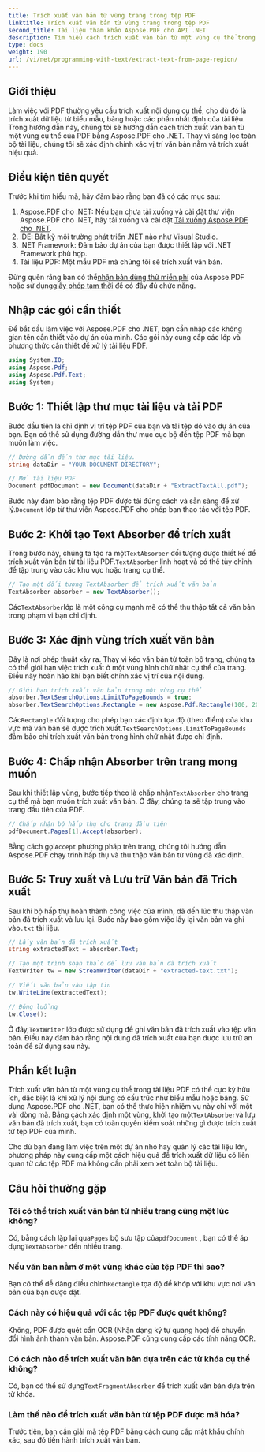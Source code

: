 ```yaml
---
title: Trích xuất văn bản từ vùng trang trong tệp PDF
linktitle: Trích xuất văn bản từ vùng trang trong tệp PDF
second_title: Tài liệu tham khảo Aspose.PDF cho API .NET
description: Tìm hiểu cách trích xuất văn bản từ một vùng cụ thể trong PDF bằng Aspose.PDF cho .NET với hướng dẫn từng bước này. Thu thập và lưu văn bản hiệu quả từ tài liệu của bạn.
type: docs
weight: 190
url: /vi/net/programming-with-text/extract-text-from-page-region/
---
```

## Giới thiệu

Làm việc với PDF thường yêu cầu trích xuất nội dung cụ thể, cho dù đó là trích xuất dữ liệu từ biểu mẫu, bảng hoặc các phần nhất định của tài liệu. Trong hướng dẫn này, chúng tôi sẽ hướng dẫn cách trích xuất văn bản từ một vùng cụ thể của PDF bằng Aspose.PDF cho .NET. Thay vì sàng lọc toàn bộ tài liệu, chúng tôi sẽ xác định chính xác vị trí văn bản nằm và trích xuất hiệu quả.

## Điều kiện tiên quyết

Trước khi tìm hiểu mã, hãy đảm bảo rằng bạn đã có các mục sau:

1.  Aspose.PDF cho .NET: Nếu bạn chưa tải xuống và cài đặt thư viện Aspose.PDF cho .NET, hãy tải xuống và cài đặt.[Tải xuống Aspose.PDF cho .NET](https://releases.aspose.com/pdf/net/).
2. IDE: Bất kỳ môi trường phát triển .NET nào như Visual Studio.
3. .NET Framework: Đảm bảo dự án của bạn được thiết lập với .NET Framework phù hợp.
4. Tài liệu PDF: Một mẫu PDF mà chúng tôi sẽ trích xuất văn bản.

 Đừng quên rằng bạn có thể[nhận bản dùng thử miễn phí](https://releases.aspose.com/) của Aspose.PDF hoặc sử dụng[giấy phép tạm thời](https://purchase.aspose.com/temporary-license/) để có đầy đủ chức năng.

## Nhập các gói cần thiết

Để bắt đầu làm việc với Aspose.PDF cho .NET, bạn cần nhập các không gian tên cần thiết vào dự án của mình. Các gói này cung cấp các lớp và phương thức cần thiết để xử lý tài liệu PDF.

```csharp
using System.IO;
using Aspose.Pdf;
using Aspose.Pdf.Text;
using System;
```

## Bước 1: Thiết lập thư mục tài liệu và tải PDF

Bước đầu tiên là chỉ định vị trí tệp PDF của bạn và tải tệp đó vào dự án của bạn. Bạn có thể sử dụng đường dẫn thư mục cục bộ đến tệp PDF mà bạn muốn làm việc.

```csharp
// Đường dẫn đến thư mục tài liệu.
string dataDir = "YOUR DOCUMENT DIRECTORY";

// Mở tài liệu PDF
Document pdfDocument = new Document(dataDir + "ExtractTextAll.pdf");
```

 Bước này đảm bảo rằng tệp PDF được tải đúng cách và sẵn sàng để xử lý.`Document` lớp từ thư viện Aspose.PDF cho phép bạn thao tác với tệp PDF.

## Bước 2: Khởi tạo Text Absorber để trích xuất

 Trong bước này, chúng ta tạo ra một`TextAbsorber` đối tượng được thiết kế để trích xuất văn bản từ tài liệu PDF.`TextAbsorber` linh hoạt và có thể tùy chỉnh để tập trung vào các khu vực hoặc trang cụ thể.

```csharp
// Tạo một đối tượng TextAbsorber để trích xuất văn bản
TextAbsorber absorber = new TextAbsorber();
```

 Các`TextAbsorber`lớp là một công cụ mạnh mẽ có thể thu thập tất cả văn bản trong phạm vi bạn chỉ định.

## Bước 3: Xác định vùng trích xuất văn bản

Đây là nơi phép thuật xảy ra. Thay vì kéo văn bản từ toàn bộ trang, chúng ta có thể giới hạn việc trích xuất ở một vùng hình chữ nhật cụ thể của trang. Điều này hoàn hảo khi bạn biết chính xác vị trí của nội dung.

```csharp
// Giới hạn trích xuất văn bản trong một vùng cụ thể
absorber.TextSearchOptions.LimitToPageBounds = true;
absorber.TextSearchOptions.Rectangle = new Aspose.Pdf.Rectangle(100, 200, 250, 350);
```

 Các`Rectangle` đối tượng cho phép bạn xác định tọa độ (theo điểm) của khu vực mà văn bản sẽ được trích xuất.`TextSearchOptions.LimitToPageBounds` đảm bảo chỉ trích xuất văn bản trong hình chữ nhật được chỉ định.

## Bước 4: Chấp nhận Absorber trên trang mong muốn

 Sau khi thiết lập vùng, bước tiếp theo là chấp nhận`TextAbsorber` cho trang cụ thể mà bạn muốn trích xuất văn bản. Ở đây, chúng ta sẽ tập trung vào trang đầu tiên của PDF.

```csharp
// Chấp nhận bộ hấp thụ cho trang đầu tiên
pdfDocument.Pages[1].Accept(absorber);
```

 Bằng cách gọi`Accept` phương pháp trên trang, chúng tôi hướng dẫn Aspose.PDF chạy trình hấp thụ và thu thập văn bản từ vùng đã xác định.

## Bước 5: Truy xuất và Lưu trữ Văn bản đã Trích xuất

 Sau khi bộ hấp thụ hoàn thành công việc của mình, đã đến lúc thu thập văn bản đã trích xuất và lưu lại. Bước này bao gồm việc lấy lại văn bản và ghi vào`.txt` tài liệu.

```csharp
// Lấy văn bản đã trích xuất
string extractedText = absorber.Text;

// Tạo một trình soạn thảo để lưu văn bản đã trích xuất
TextWriter tw = new StreamWriter(dataDir + "extracted-text.txt");

// Viết văn bản vào tập tin
tw.WriteLine(extractedText);

// Đóng luồng
tw.Close();
```

 Ở đây,`TextWriter` lớp được sử dụng để ghi văn bản đã trích xuất vào tệp văn bản. Điều này đảm bảo rằng nội dung đã trích xuất của bạn được lưu trữ an toàn để sử dụng sau này.

## Phần kết luận

 Trích xuất văn bản từ một vùng cụ thể trong tài liệu PDF có thể cực kỳ hữu ích, đặc biệt là khi xử lý nội dung có cấu trúc như biểu mẫu hoặc bảng. Sử dụng Aspose.PDF cho .NET, bạn có thể thực hiện nhiệm vụ này chỉ với một vài dòng mã. Bằng cách xác định một vùng, khởi tạo một`TextAbsorber`và lưu văn bản đã trích xuất, bạn có toàn quyền kiểm soát những gì được trích xuất từ tệp PDF của mình.

Cho dù bạn đang làm việc trên một dự án nhỏ hay quản lý các tài liệu lớn, phương pháp này cung cấp một cách hiệu quả để trích xuất dữ liệu có liên quan từ các tệp PDF mà không cần phải xem xét toàn bộ tài liệu.

## Câu hỏi thường gặp

### Tôi có thể trích xuất văn bản từ nhiều trang cùng một lúc không?
 Có, bằng cách lặp lại qua`Pages` bộ sưu tập của`pdfDocument` , bạn có thể áp dụng`TextAbsorber` đến nhiều trang.

### Nếu văn bản nằm ở một vùng khác của tệp PDF thì sao?
 Bạn có thể dễ dàng điều chỉnh`Rectangle` tọa độ để khớp với khu vực nơi văn bản của bạn được đặt.

### Cách này có hiệu quả với các tệp PDF được quét không?
Không, PDF được quét cần OCR (Nhận dạng ký tự quang học) để chuyển đổi hình ảnh thành văn bản. Aspose.PDF cũng cung cấp các tính năng OCR.

### Có cách nào để trích xuất văn bản dựa trên các từ khóa cụ thể không?
 Có, bạn có thể sử dụng`TextFragmentAbsorber` để trích xuất văn bản dựa trên từ khóa.

### Làm thế nào để trích xuất văn bản từ tệp PDF được mã hóa?
Trước tiên, bạn cần giải mã tệp PDF bằng cách cung cấp mật khẩu chính xác, sau đó tiến hành trích xuất văn bản.